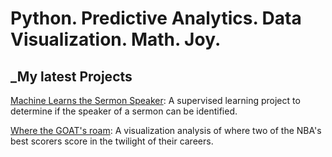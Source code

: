 # Python.  Predictive Analytics.  Data Visualization.  Math.  Joy.

## _My latest Projects

[Machine Learns the Sermon Speaker](https://github.com/ramsey-king/DSC-680-Applied-Data-Science/blob/main/Project-1/):  A supervised learning project to determine if the speaker of a sermon can be identified.

[Where the GOAT's roam](https://github.com/ramsey-king/DSC-680-Applied-Data-Science/blob/main/Project-2/):  A visualization analysis of where two of the NBA's best scorers score in the twilight of their careers.

